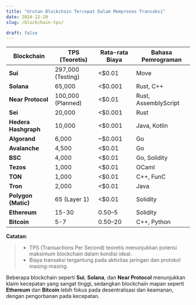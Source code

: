 ```yaml
---
title: "Urutan Blockchain Tercepat Dalam Memproses Transaksi"
date: 2024-12-10
slug: /blockchain-tps/

draft: false
---
```


| **Blockchain**       | **TPS (Teoretis)** | **Rata-rata Biaya** | **Bahasa Pemrograman** |
| -------------------- | ------------------ | ------------------- | ---------------------- |
| **Sui**              | 297,000 (Testing)  | <$0.01              | Move                   |
| **Solana**           | 65,000             | <$0.001             | Rust, C++              |
| **Near Protocol**    | 100,000 (Planned)  | <$0.01              | Rust, AssemblyScript   |
| **Sei**              | 20,000             | <$0.001             | Rust                   |
| **Hedera Hashgraph** | 10,000             | <$0.001             | Java, Kotlin           |
| **Algorand**         | 6,000              | ~$0.001             | Go                     |
| **Avalanche**        | 4,500              | <$0.01              | Go                     |
| **BSC**              | 4,000              | <$0.01              | Go, Solidity           |
| **Tezos**            | 1,000              | <$0.01              | OCaml                  |
| **TON**              | 1,000              | <$0.01              | C++, FunC              |
| **Tron**             | 2,000              | <$0.01              | Java                   |
| **Polygon (Matic)**  | 65 (Layer 1)       | <$0.01              | Solidity               |
| **Ethereum**         | 15-30              | $0.50–$5            | Solidity               |
| **Bitcoin**          | 5-7                | $0.50–$20           | C++, Python            |

**Catatan**:

> - TPS (Transactions Per Second) teoretis menunjukkan potensi maksimum blockchain dalam kondisi ideal.
> - Biaya transaksi tergantung pada aktivitas jaringan dan protokol masing-masing.

Beberapa blockchain seperti **Sui**, **Solana**, dan **Near Protocol** menunjukkan klaim kecepatan yang sangat tinggi, sedangkan blockchain mapan seperti **Ethereum** dan **Bitcoin** lebih fokus pada desentralisasi dan keamanan, dengan pengorbanan pada kecepatan.
